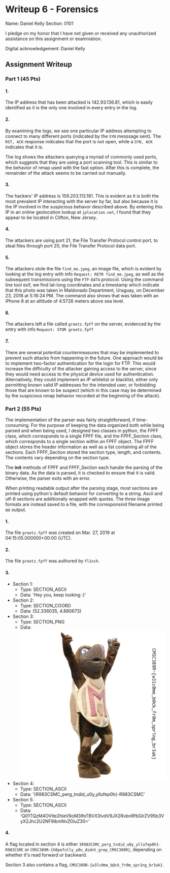 # Writeup 6 - Forensics

Name: Daniel Kelly
Section: 0101

I pledge on my honor that I have not given or received any unauthorized assistance on this assignment or examniation.

Digital acknowledgement: Daniel Kelly

## Assignment Writeup

### Part 1 (45 Pts)

#### 1.

The IP address that has been attacked is 142.93.136.81, which is easily identified as it is the only one involved in every entry in the log.


#### 2.

By examining the logs, we see one particular IP address attempting to connect to many different ports (indicated by the `SYN` messsage sent).
The `RST, ACK` response indicates that the port is not open, while a `SYN, ACK` indicates that it is.

The log shows the attackers querying a myriad of commonly used ports, which suggests that they are using a port scanning tool.
This is similar to the behavior of nmap used with the fast option.
After this is complete, the remainder of the attack seems to be carried out manually.



#### 3.

The hackers' IP address is 159.203.113.181.
This is evident as it is both the most prevalent IP interacting with the server by far, but also because it is the IP involved in the suspicious behavor described above.
By entering this IP in an online geolocation lookup at `iplocation.net`, I found that they appear to be located in Clifton, New Jersey.



#### 4.

The attackers are using port 21, the File Transfer Protocol control port, to steal files through port 20, the File Transfer Protocol data port.



#### 5.
  
The attackers stole the file `find_me.jpeg`, an image file, which is evident by looking at the log entry with info `Request: RETR find_me.jpeg`, as well as the subsequent transmissions using the `FTP-DATA` protocol.
Using the command line tool exif, we find lat-long coordinates and a timestamp which indicate that this photo was taken in Maldonado Department, Uraguay, on December 23, 2018 at 5:16:24 PM.
The command also shows that was taken with an iPhone 8 at an altitude of 4.5726 meters above sea level.



#### 6.

The attackers left a file called `greetz.fpff` on the server, evidenced by the entry with info `Request: STOR greetz.fpff`



#### 7.
  
There are several potential countermeasures that may be implemented to prevent such attacks from happening in the future.
One approach would be to implement two-factor authentication for the login for FTP.
This would increase the difficulty of the attacker gaining access to the server, since they would need access to the physical device used for authentication.
Alternatively, they could implement an IP whitelist or blacklist, either only permitting known valid IP addresses for the intended user, or forbidding those that are known to be suspect (which in this case may be determined by the suspicious nmap behavior recorded at the beginning of the attack).



### Part 2 (55 Pts)

The implementation of the parser was fairly straightforward, if time-consuming.
For the purpose of keeping the data organized both while being parsed and when being used, I designed two classes in python, the FPFF class, which corresponds to a single FPFF file, and the FPFF_Section class, which corresponds to a single section within an FPFF object.
The FPFF object stores the header information as well as a list containing all of the sections.
Each FPFF_Section stored the section type, length, and contents.
The contents vary depending on the section type.

The __init__ methods of FPFF and FPFF_Section each handle the parsing of the binary data.
As the data is parsed, it is checked to ensure that it is valid.
Otherwise, the parser exits with an error.

When printing readable output after the parsing stage, most sections are printed using python's default behavior for converting to a string.
Ascii and utf-8 sections are additionally wrapped with quotes.
The three image formats are instead saved to a file, with the corresponsind filename printed as output.

#### 1.

The file `greetz.fpff` was created on Mar. 27, 2019 at 04:15:05.000000+00:00 (UTC).

#### 2.

The file `greetz.fpff` was authored by `fl1nch`.

#### 3.

* Section 1:
  * Type: SECTION_ASCII
  * Data: 'Hey you, keep looking :)'
* Section 2:
  * Type: SECTION_COORD
  * Data: (52.336035, 4.880673)
* Section 3:
  * Type: SECTION_PNG
  * Data:
  ![image.png](image.png)
* Section 4:
  * Type: SECTION_ASCII
  * Data: '}R983CSMC_perg_tndid_u0y_yllufep0h{-R983CSMC'
* Section 5:
  * Type: SECTION_ASCII
  * Data: 'Q01TQzM4OVIte2hleV9oM3lfeTBVX3lvdV9JX2RvbnRfbGlrZV95b3VyX2Jhc2U2NF9lbmNvZGluZ30='

#### 4.

A flag located in section 4 is either `}R983CSMC_perg_tndid_u0y_yllufep0h{-R983CSMC` or `CMSC389R-{h0pefully_y0u_didnt_grep_CMSC389R}`, depending on whether it's read forward or backward.

Section 3 also contains a flag, `CMSC389R-{w3lc0me_b@ck_fr0m_spr1ng_br3ak}`.
